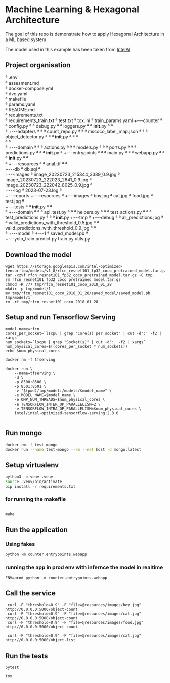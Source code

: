 # Machine Learning & Hexagonal Architecture

The goal of this repo is demonstrate how to apply Hexagonal Architecture in a ML based system 

The model used in this example has been taken from 
[IntelAI](https://github.com/IntelAI/models/blob/master/docs/object_detection/tensorflow_serving/Tutorial.md)

## Project organisation 


ª   .env                                        
ª   assesment.md                                
ª   docker-compose.yml                          
ª   dvc.yaml                                   
ª   makefile                                    
ª   params.yaml                                
ª   README.md                                  
ª   requirements.txt                           
ª   requirements_train.txt
ª   test.txt
ª   tox.ini
ª   train_params.yaml
+---counter
ª   ª   config.py
ª   ª   debug.py
ª   ª   loggers.py
ª   ª   __init__.py
ª   ª   
ª   +---adapters
ª   ª   ª   count_repo.py
ª   ª   ª   mscoco_label_map.json
ª   ª   ª   object_detector.py
ª   ª   ª   __init__.py
ª   ª   ª   
ª   ª           
ª   +---domain
ª   ª   ª   actions.py
ª   ª   ª   models.py
ª   ª   ª   ports.py
ª   ª   ª   predictions.py
ª   ª   ª   __init__.py
ª   +---entrypoints
ª   ª   ª   main.py
ª   ª   ª   webapp.py
ª   ª   ª   __init__.py
ª   ª           
ª   +---resources
ª   ª       arial.ttf
ª   ª       
+---db
ª       db.sql
ª       
+---images
ª       image_20230723_215344_3389_0.9.jpg
ª       image_20230723_222023_2641_0.9.jpg
ª       image_20230723_222042_8025_0.9.jpg
ª       
+---log
ª       2023-07-23.log
ª       
+---reports
+---resources
ª   +---images
ª           boy.jpg
ª           cat.jpg
ª           food.jpg
ª           test.jpg
ª           
+---tests
ª   ª   __init__.py
ª   ª   
ª   +---domain
ª   ª   ª   api_test.py
ª   ª   ª   helpers.py
ª   ª   ª   test_actions.py
ª   ª   ª   test_predictions.py
ª   ª   ª   __init__.py
+---tmp
ª   +---debug
ª   ª       all_predictions.jpg
ª   ª       valid_predictions_with_threshold_0.5.jpg
ª   ª       valid_predictions_with_threshold_0.9.jpg
ª   ª       
ª   +---model
ª       +---1
ª               saved_model.pb
ª               
+---yolo_train
        predict.py
        train.py
        utils.py
        


## Download the model
```
wget https://storage.googleapis.com/intel-optimized-tensorflow/models/v1_8/rfcn_resnet101_fp32_coco_pretrained_model.tar.gz
tar -xzvf rfcn_resnet101_fp32_coco_pretrained_model.tar.gz -C tmp
rm rfcn_resnet101_fp32_coco_pretrained_model.tar.gz
chmod -R 777 tmp/rfcn_resnet101_coco_2018_01_28
mkdir -p tmp/model/1
mv tmp/rfcn_resnet101_coco_2018_01_28/saved_model/saved_model.pb tmp/model/1
rm -rf tmp/rfcn_resnet101_coco_2018_01_28
```


## Setup and run Tensorflow Serving

```
model_name=rfcn
cores_per_socket=`lscpu | grep "Core(s) per socket" | cut -d':' -f2 | xargs`
num_sockets=`lscpu | grep "Socket(s)" | cut -d':' -f2 | xargs`
num_physical_cores=$((cores_per_socket * num_sockets))
echo $num_physical_cores

docker rm -f tfserving

docker run \
    --name=tfserving \
    -d \
    -p 8500:8500 \
    -p 8501:8501 \
    -v "$(pwd)/tmp/model:/models/$model_name" \
    -e MODEL_NAME=$model_name \
    -e OMP_NUM_THREADS=$num_physical_cores \
    -e TENSORFLOW_INTER_OP_PARALLELISM=2 \
    -e TENSORFLOW_INTRA_OP_PARALLELISM=$num_physical_cores \
    intel/intel-optimized-tensorflow-serving:2.3.0
    
```


## Run mongo 

```bash
docker rm -f test-mongo
docker run --name test-mongo --rm --net host -d mongo:latest
```


## Setup virtualenv

```bash
python3 -m venv .venv
source .venv/bin/activate
pip install -r requirements.txt
```

### for running the makefile 
```if you have installed make then use the makefile to setup 

make 

```

## Run the application

### Using fakes
```
python -m counter.entrypoints.webapp
```

### running the app in prod env with infernce the model in realtime

```
ENV=prod python -m counter.entrypoints.webapp
```

## Call the service

```shell script
 curl -F "threshold=0.9" -F "file=@resources/images/boy.jpg" http://0.0.0.0:5000/object-count
 curl -F "threshold=0.9" -F "file=@resources/images/cat.jpg" http://0.0.0.0:5000/object-count
 curl -F "threshold=0.9" -F "file=@resources/images/food.jpg" http://0.0.0.0:5000/object-count

 curl -F "threshold=0.9" -F "file=@resources/images/cat.jpg" http://0.0.0.0:5000/object-list

```

## Run the tests

``` use tox to run the text and check the lint 
pytest

tox 

```

